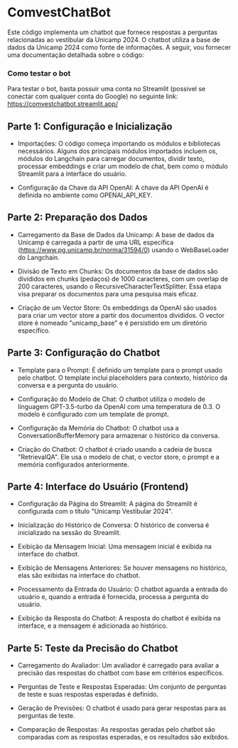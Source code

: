 # ComvestChatBot

Este código implementa um chatbot que fornece respostas a perguntas relacionadas ao vestibular da Unicamp 2024. O chatbot utiliza a base de dados da Unicamp 2024 como fonte de informações. A seguir, vou fornecer uma documentação detalhada sobre o código:

### Como testar o bot ### 
Para testar o bot, basta possuir uma conta no Streamlit (possivel se conectar com qualquer conta do Google) no seguinte link: https://comvestchatbot.streamlit.app/

## Parte 1: Configuração e Inicialização ## 
* Importações: O código começa importando os módulos e bibliotecas necessários. Alguns dos principais módulos importados incluem os, módulos do Langchain para carregar documentos, dividir texto, processar embeddings e criar um modelo de chat, bem como o módulo Streamlit para a interface do usuário.

* Configuração da Chave da API OpenAI: A chave da API OpenAI é definida no ambiente como OPENAI_API_KEY.

## Parte 2: Preparação dos Dados ##
* Carregamento da Base de Dados da Unicamp: A base de dados da Unicamp é carregada a partir de uma URL específica (https://www.pg.unicamp.br/norma/31594/0) usando o WebBaseLoader do Langchain.

* Divisão de Texto em Chunks: Os documentos da base de dados são divididos em chunks (pedaços) de 1000 caracteres, com um overlap de 200 caracteres, usando o RecursiveCharacterTextSplitter. Essa etapa visa preparar os documentos para uma pesquisa mais eficaz.

* Criação de um Vector Store: Os embeddings da OpenAI são usados para criar um vector store a partir dos documentos divididos. O vector store é nomeado "unicamp_base" e é persistido em um diretório específico.

## Parte 3: Configuração do Chatbot ##
* Template para o Prompt: É definido um template para o prompt usado pelo chatbot. O template inclui placeholders para contexto, histórico da conversa e a pergunta do usuário.

* Configuração do Modelo de Chat: O chatbot utiliza o modelo de linguagem GPT-3.5-turbo da OpenAI com uma temperatura de 0.3. O modelo é configurado com um template de prompt.

* Configuração da Memória do Chatbot: O chatbot usa a ConversationBufferMemory para armazenar o histórico da conversa.

* Criação do Chatbot: O chatbot é criado usando a cadeia de busca "RetrievalQA". Ele usa o modelo de chat, o vector store, o prompt e a memória configurados anteriormente.

## Parte 4: Interface do Usuário (Frontend) ##
* Configuração da Página do Streamlit: A página do Streamlit é configurada com o título "Unicamp Vestibular 2024".

* Inicialização do Histórico de Conversa: O histórico de conversa é inicializado na sessão do Streamlit.

* Exibição da Mensagem Inicial: Uma mensagem inicial é exibida na interface do chatbot.

* Exibição de Mensagens Anteriores: Se houver mensagens no histórico, elas são exibidas na interface do chatbot.

* Processamento da Entrada do Usuário: O chatbot aguarda a entrada do usuário e, quando a entrada é fornecida, processa a pergunta do usuário.

* Exibição da Resposta do Chatbot: A resposta do chatbot é exibida na interface, e a mensagem é adicionada ao histórico.

## Parte 5: Teste da Precisão do Chatbot ##
* Carregamento do Avaliador: Um avaliador é carregado para avaliar a precisão das respostas do chatbot com base em critérios específicos.

* Perguntas de Teste e Respostas Esperadas: Um conjunto de perguntas de teste e suas respostas esperadas é definido.

* Geração de Previsões: O chatbot é usado para gerar respostas para as perguntas de teste.

* Comparação de Respostas: As respostas geradas pelo chatbot são comparadas com as respostas esperadas, e os resultados são exibidos.
